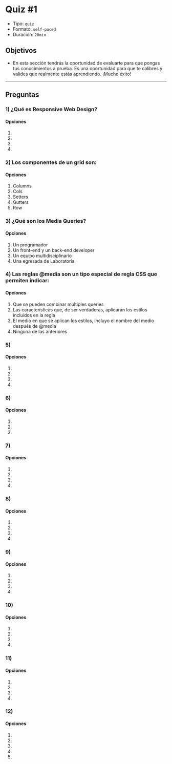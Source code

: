 # Quiz #1

- Tipo: `quiz`
- Formato: `self-paced`
- Duración: `20min`

## Objetivos

- En esta sección tendrás la oportunidad de evaluarte para que pongas tus
  conocimientos a prueba. Es una oportunidad para que te calibres y valides que
  realmente estás aprendiendo. ¡Mucho éxito!

***

## Preguntas

### 1) ¿Qué es Responsive Web Design?

#### Opciones

1. 
2. 
3. 
4. 

<solution style="display:none;">2</solution>

### 2) Los componentes de un grid son:

#### Opciones

1. Columns
2. Cols
3. Setters
4. Gutters
5. Row

<solution style="display:none;">1,4,5</solution>

### 3) ¿Qué son los Media Queries?

#### Opciones

1. Un programador
2. Un front-end y un back-end developer
3. Un equipo multidisciplinario
4. Una egresada de Laboratoria

<solution style="display:none;">3</solution>

### 4) Las reglas @media son un tipo especial de regla CSS que permiten indicar:

#### Opciones

1. Que se pueden combinar múltiples queries 
2. Las características que, de ser verdaderas, aplicarán los estilos incluidos en la regla
3. El medio en que se aplican los estilos, incluyo el nombre del medio después de @media
4. Ninguna de las anteriores

<solution style="display:none;">2,3</solution>

### 5) 

#### Opciones

1. 
2. 
3. 
4. 

<solution style="display:none;">3</solution>

### 6) 


#### Opciones

1. 
2. 
3. 

<solution style="display:none;">3</solution>

### 7) 

#### Opciones

1. 
2. 
3. 
4. 

<solution style="display:none;">1</solution>

### 8) 

#### Opciones

1. 
2. 
3. 
4. 

<solution style="display:none;">4</solution>

### 9) 

#### Opciones

1. 
2. 
3. 
4.

<solution style="display:none;">4</solution>

### 10) 

#### Opciones

1. 
2. 
3. 
4. 

<solution style="display:none;">3</solution>

### 11) 

#### Opciones

1. 
2. 
3. 
4. 

<solution style="display:none;">1</solution>

### 12) 

#### Opciones

1. 
2. 
3. 
4. 
5. 

<solution style="display:none;">1,4</solution>
